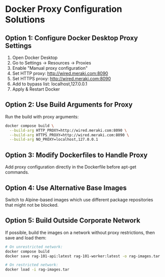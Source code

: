 # Docker Proxy Configuration Solutions

## Option 1: Configure Docker Desktop Proxy Settings

1. Open Docker Desktop
2. Go to Settings → Resources → Proxies
3. Enable "Manual proxy configuration"
4. Set HTTP proxy: http://wired.meraki.com:8090
5. Set HTTPS proxy: http://wired.meraki.com:8090
6. Add to bypass list: localhost,127.0.0.1
7. Apply & Restart Docker

## Option 2: Use Build Arguments for Proxy

Run the build with proxy arguments:

```bash
docker compose build \
  --build-arg HTTP_PROXY=http://wired.meraki.com:8090 \
  --build-arg HTTPS_PROXY=http://wired.meraki.com:8090 \
  --build-arg NO_PROXY=localhost,127.0.0.1
```

## Option 3: Modify Dockerfiles to Handle Proxy

Add proxy configuration directly in the Dockerfile before apt-get commands.

## Option 4: Use Alternative Base Images

Switch to Alpine-based images which use different package repositories that might not be blocked.

## Option 5: Build Outside Corporate Network

If possible, build the images on a network without proxy restrictions, then save and load them:

```bash
# On unrestricted network:
docker compose build
docker save rag-101-api:latest rag-101-worker:latest -o rag-images.tar

# On restricted network:
docker load -i rag-images.tar
```